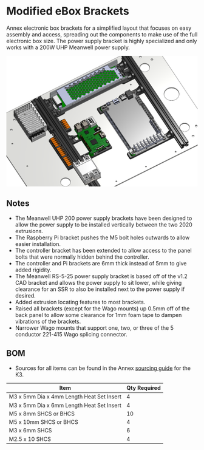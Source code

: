 # Modified eBox Brackets

Annex electronic box brackets for a simplified layout that focuses on easy assembly and access, spreading out the components to make use of the full electronic box size. The power supply bracket is highly specialized and only works with a 200W UHP Meanwell power supply.

![Panel_CAD](Images/brackets_cad.png)

## Notes

- The Meanwell UHP 200 power supply brackets have been designed to allow the power supply to be installed vertically between the two 2020 extrusions.
- The Raspberry Pi bracket pushes the M5 bolt holes outwards to allow easier installation.
- The controller bracket has been extended to allow access to the panel bolts that were normally hidden behind the controller.
- The controller and Pi brackets are 6mm thick instead of 5mm to give added rigidity.
- The Meanwell RS-5-25 power supply bracket is based off of the v1.2 CAD bracket and allows the power supply to sit lower, while giving clearance for an SSR to also be installed next to the power supply if desired.
- Added extrusion locating features to most brackets.
- Raised all brackets (except for the Wago mounts) up 0.5mm off of the back panel to allow some clearance for 1mm foam tape to dampen vibrations of the brackets.
- Narrower Wago mounts that support one, two, or three of the 5 conductor 221-415 Wago splicing connector.

## BOM
- Sources for all items can be found in the Annex [sourcing guide](https://docs.google.com/spreadsheets/d/1O3eyVuQ6M4F03MJSDs4Z71_XyNjXL5HFTZr1jsaAtRc/htmlview#) for the K3.

| Item                                                             | Qty Required  |
| ---                                                              | ---           |
| M3 x 5mm Dia x 4mm Length Heat Set Insert                        | 4             |
| M3 x 5mm Dia x 6mm Length Heat Set Insert                        | 4             |
| M5 x 8mm SHCS or BHCS                                            | 10            |
| M5 x 10mm SHCS or BHCS                                           | 4             |
| M3 x 6mm SHCS                                                    | 6             |
| M2.5 x 10 SHCS                                                   | 4             |
